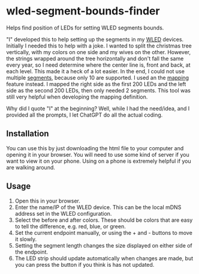 # wled-segment-bounds-finder
Helps find position of LEDs for setting WLED segments bounds.

"I" developed this to help setting up the segments in my [WLED](https://kno.wled.ge/) devices. Initially I needed this to help with a joke. I wanted to split the christmas tree vertically, with my colors on one side and my wives on the other. However, the strings wrapped around the tree horizontally and don't fall the same every year, so I need determine where the center line is, front and back, at each level. This made it a heck of a lot easier. In the end, I could not use multiple [segments](https://kno.wled.ge/features/segments/), because only 10 are supported. I used an the [mapping](https://kno.wled.ge/advanced/mapping/) feature instead. I mapped the right side as the first 200 LEDs and the left side as the second 200 LEDs, then only needed 2 segments. This tool was still very helpful when developing the mapping definition.

Why did I quote "I" at the beginning?
Well, while I had the need/idea, and I provided all the prompts, I let ChatGPT do all the actual coding. 

## Installation

You can use this by just downloading the html file to your computer and opening it in your browser. You will need to use some kind of server if you want to view it on your phone. Using on a phone is extremely helpful if you are walking around.

## Usage

1. Open this in your browser.
2. Enter the name/IP of the WLED device. This can be the local mDNS address set in the WLED configuration.
3. Select the before and after colors. These should be colors that are easy to tell the difference, e.g. red, blue, or green.
4. Set the current endpoint manually, or using the + and - buttons to move it slowly. 
5. Setting the segment length changes the size displayed on either side of the endpoint.
6. The LED strip should update automatically when changes are made, but you can press the button if you think is has not updated.

